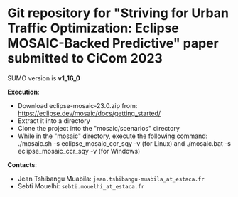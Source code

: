 # Git repository for "Striving for Urban Traffic Optimization: Eclipse MOSAIC-Backed Predictive" paper submitted to CiCom 2023

SUMO version is **v1_16_0**

**Execution**:
- Download eclipse-mosaic-23.0.zip from: https://eclipse.dev/mosaic/docs/getting_started/
- Extract it into a directory
- Clone the project into the "mosaic/scenarios" directory
- While in the "mosaic" directory, execute the following command: ./mosaic.sh -s eclipse_mosaic_ccr_sqy -v (for Linux) and ./mosaic.bat -s eclipse_mosaic_ccr_sqy -v (for Windows)

**Contacts**:
- Jean Tshibangu Muabila: `jean.tshibangu-muabila_at_estaca.fr`
- Sebti Mouelhi: `sebti.mouelhi_at_estaca.fr`
